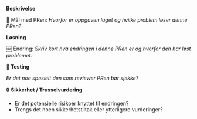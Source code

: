 **Beskrivelse**

🥅 Mål med PRen: *Hvorfor er oppgaven laget og hvilke problem løser denne PRen?*

**Løsning**

🆕 Endring: *Skriv kort hva endringen i denne PRen er og hvorfor den har løst problemet.*

**🧪 Testing**

*Er det noe spesielt den som reviewer PRen bør sjekke?*

🔒 **Sikkerhet / Trusselvurdering**

- Er det potensielle risikoer knyttet til endringen?
- Trengs det noen sikkerhetstiltak eller ytterligere vurderinger?
